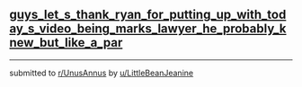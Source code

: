 ## [guys_let_s_thank_ryan_for_putting_up_with_today_s_video_being_marks_lawyer_he_probably_knew_but_like_a_par](https://www.reddit.com/r/UnusAnnus/comments/jrsthd/guys_lets_thank_ryan_for_putting_up_with_todays/)


---

submitted to [r/UnusAnnus](https://www.reddit.com/r/UnusAnnus) by [u/LittleBeanJeanine](https://www.reddit.com/user/LittleBeanJeanine)

